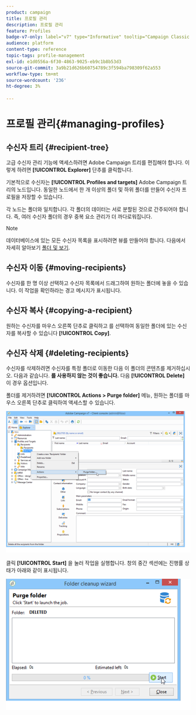 ```yaml
---
product: campaign
title: 프로필 관리
description: 프로필 관리
feature: Profiles
badge-v7-only: label="v7" type="Informative" tooltip="Campaign Classic v7에만 적용"
audience: platform
content-type: reference
topic-tags: profile-management
exl-id: e1d0556a-6f30-4863-9025-eb9c1b8b53d3
source-git-commit: 3a9b21d626b60754789c3f594ba798309f62a553
workflow-type: tm+mt
source-wordcount: '236'
ht-degree: 3%

---
```


# 프로필 관리{#managing-profiles}



## 수신자 트리 {#recipient-tree}

고급 수신자 관리 기능에 액세스하려면 Adobe Campaign 트리를 편집해야 합니다. 이렇게 하려면 **[!UICONTROL Explorer]** 단추를 클릭합니다.

기본적으로 수신자는 **[!UICONTROL Profiles and targets]** Adobe Campaign 트리의 노드입니다. 동일한 노드에서 한 개 이상의 폴더 및 하위 폴더를 만들어 수신자 프로필을 저장할 수 있습니다.

각 노드는 폴더와 일치합니다. 각 폴더의 데이터는 서로 분할된 것으로 간주되어야 합니다. 즉, 여러 수신자 폴더의 경우 중복 요소 관리가 더 까다로워집니다.

>[!NOTE]
>
>데이터베이스에 있는 모든 수신자 목록을 표시하려면 뷰를 만들어야 합니다. 다음에서 자세히 알아보기 [폴더 및 보기](../../platform/using/access-management-folders.md).

## 수신자 이동 {#moving-recipients}

수신자를 한 명 이상 선택하고 수신자 목록에서 드래그하여 원하는 폴더에 놓을 수 있습니다. 이 작업을 확인하라는 경고 메시지가 표시됩니다.

## 수신자 복사 {#copying-a-recipient}

원하는 수신자를 마우스 오른쪽 단추로 클릭하고 를 선택하여 동일한 폴더에 있는 수신자를 복사할 수 있습니다 **[!UICONTROL Copy]**.

## 수신자 삭제 {#deleting-recipients}

수신자를 삭제하려면 수신자를 특정 폴더로 이동한 다음 이 폴더의 콘텐츠를 제거하십시오. 다음과 같습니다. **를 사용하지 않는 것이 좋습니다.** 다음 **[!UICONTROL Delete]** 이 경우 옵션입니다.

폴더를 제거하려면 **[!UICONTROL Actions > Purge folder]** 메뉴, 원하는 폴더를 마우스 오른쪽 단추로 클릭하여 액세스할 수 있습니다.

![](assets/s_ncs_user_purge_folder.png)

클릭 **[!UICONTROL Start]** 을 눌러 작업을 실행합니다. 창의 중간 섹션에는 진행률 상태가 아래와 같이 표시됩니다.

![](assets/s_ncs_user_purge_folder_start.png)
